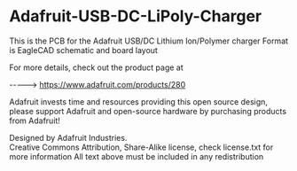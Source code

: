 Adafruit-USB-DC-LiPoly-Charger
==============================

This is the PCB for the Adafruit USB/DC Lithium Ion/Polymer charger
Format is EagleCAD schematic and board layout

For more details, check out the product page at

-----> https://www.adafruit.com/products/280

Adafruit invests time and resources providing this open source design, 
please support Adafruit and open-source hardware by purchasing 
products from Adafruit!

Designed by Adafruit Industries.  
Creative Commons Attribution, Share-Alike license, check license.txt for more information
All text above must be included in any redistribution